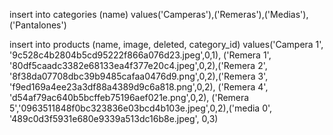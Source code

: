 insert into categories (name) values('Camperas'),('Remeras'),('Medias'), ('Pantalones')


insert into products (name, image, deleted, category_id) values('Campera 1', '9c528c4b2804b5cd95222f866a076d23.jpeg',0,1), ('Remera 1', '80df5caadc3382e68133ea4f377e20c4.jpeg',0,2),('Remera 2', '8f38da07708dbc39b9485cafaa0476d9.png',0,2),('Remera 3', 'f9ed169a4ee23a3df88a4389d9c6a818.png',0,2), ('Remera 4', 'd54af79ac640b5bcffeb75196aef021e.png',0,2), ('Remera 5','0963511848f0bc323836e03bcd4b103e.jpeg',0,2),('media 0', '489c0d3f5931e680e9339a513dc16b8e.jpeg', 0,3)
